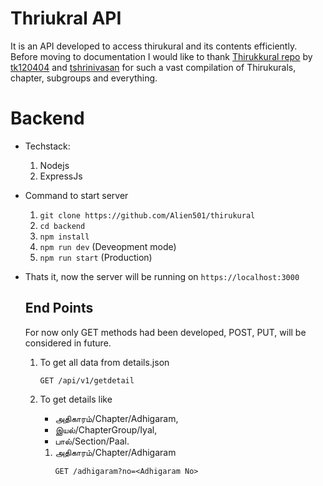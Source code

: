 # Thriukral API
It is an API developed to access thirukural and its contents efficiently. Before moving to documentation I would like to thank [Thirukkural repo](https://github.com/tk120404/thirukkural) by [tk120404](https://github.com/tk120404) and [tshrinivasan](https://github.com/tshrinivasan) for such a vast compilation of Thirukurals, chapter, subgroups and everything.

# Backend
- Techstack:
    1. Nodejs
    2. ExpressJs
- Command to start server
    1. `git clone https://github.com/Alien501/thirukural`
    2. `cd backend`
    3. `npm install`
    4. `npm run dev` (Deveopment mode)
    5. `npm run start` (Production)
- Thats it, now the server will be running on `https://localhost:3000`

    ## End Points
    For now only GET methods had been developed, POST, PUT, will be considered in future.

    1. To get all data from details.json

        ```
        GET /api/v1/getdetail
        ```
    2. To get details like
        - அதிகாரம்/Chapter/Adhigaram,
        - இயல்/ChapterGroup/Iyal,
        - பால்/Section/Paal.

        1. அதிகாரம்/Chapter/Adhigaram
            ```
            GET /adhigaram?no=<Adhigaram No>
            ```